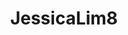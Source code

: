 ---
title: JessicaLim8
github: https://github.com/JessicaLim8
mode: dark
transition: 1.2s
score: 92.2
archetype:
- Innovative
---